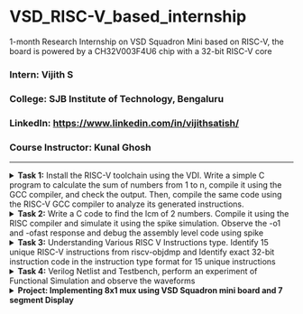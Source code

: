 # VSD_RISC-V_based_internship
1-month Research Internship on VSD Squadron Mini based on RISC-V, the board is powered by a CH32V003F4U6 chip with a 32-bit RISC-V core

### Intern: Vijith S
### **College**: SJB Institute of Technology, Bengaluru
### **LinkedIn**: https://www.linkedin.com/in/vijithsatish/
### **Course Instructor**: Kunal Ghosh

---

<details>
<summary><b>Task 1:</b> Install the RISC-V toolchain using the VDI. Write a simple C program to calculate the sum of numbers from 1 to n, compile it using the GCC compiler, and check the output. Then, compile the same code using the RISC-V GCC compiler to analyze its generated instructions.</summary> 
  
<be>

## 1. Download the Virtual Disk Image and Install it using Oracle VM Box
![Alt text](images/VirtualBox_workshop_05_12_2024_12_59_00.png)

## 2. Write a simple C program to calculate the sum of numbers from 1 to n
Clone this GitHub repository in terminal and navigate the file

```
git clone https://github.com/vijiths2003/VSD_RISC-V_based_internship.git
```
```
cd VSD_RISC-V_Vijith-S
```
```
cd Task-1
```
![Alt text](images/lab1_code.png)

## 3. Compile the C code using the GCC compiler, and check the output

open the sum1ton.c code 
```

leafpad sum1ton.c
```
compile it using gcc compiler 
```
gcc sum1ton.c
```
run the code using the ./a.out
```
./a.out
```

![Alt text](images/lab1_terminal.png)

## 4. Compile the C code using the RISC V Processor, and check the output

  the below command compiles the c program using risc v compiler
  
    riscv64-unknown-elf-gcc -o1 -mabi=lp64 -march=rv64i -o 1ton.o 1ton.c

  This command generates an assembly code for the program

    riscv64-unknown-elf-objdump -d 1ton.o | less
![Alt text](images/riscv_compiler.png)

  now we have to locate the main section

    /main

![Alt text](images/01_riscv.png)

Observations in Assembly Instructions

          The byte address for the main was found to be 10184.
          There were 15 instructions (in hexadecimal: E) when compiled with the -O1 optimization level.
          The address of each consecutive instruction increments by 4 bytes, as observed in the disassembled output.
          
The same commands were run with the -Ofast optimization level instead of -O1, resulting in a reduced number of instructions—12.

     o This demonstrates that the number and type of assembly instructions generated depend on the compilation optimization level used.
     o The higher optimization (-Ofast) produces a more compact and efficient assembly.

![Alt text](images/ofast_riscv.png)

</details>

<details>
<summary><b>Task 2:</b> Write a C code to find the lcm of 2 numbers. Compile it using the RISC compiler and simulate it using the spike simulation. Observe the -o1 and -ofast response and debug the assembly level code using spike</summary> 
  
## 1. Simple C Program to find LCM of 2 numbers
![Alt text](images/spike_code.png)

## 2. Running the code using GCC and compile it using the risc-v compiler and simulate the output using the SPIKE
the below command is used to run to spike simulation

    spike -d pk lcm.o
![Alt text](images/spike_output.png)

## 3. Observe the -o1 and -0fast instruction response using the RISC-V gcc/ SPIKE
-o1 assembly Code

![Alt text](images/o1_spike.png)

-ofast assembly Code

![Alt text](images/ofast_spike.png)

## 4. Debug the code by using the spike instruction

The below command is used to debug the assembly code using the SPIKE

    spike -d pk lcm.o
    
![Alt text](images/spike_debug.png)

</details>

<details>
<summary><b>Task 3:</b> Understanding Various RISC V Instructions type. Identify 15 unique RISC-V instructions from riscv-objdmp and Identify exact 32-bit instruction code in the instruction type format for 15 unique instructions</summary> 

## What is RISC-V

  It is an open standard instruction set architecture (ISA) based on established reduced instruction set computer (RISC) principles.

  Base Instruction Formats

  ![image](https://github.com/user-attachments/assets/7c7d53f2-c2fc-47f4-aad3-1f2467df30d3)

1. **R-Type (Register-to-Register)**  
- **Purpose**: Used for arithmetic and logical operations involving only registers.  
- **Fields**: `opcode`, `rd` (destination register), `funct3`, `rs1` (source register 1), `rs2` (source register 2), `funct7`.  
- **Example**: `add rd, rs1, rs2`.
  
2. **I-Type (Immediate)**  
- **Purpose**: Instructions involving immediate values, such as arithmetic with a constant or memory load.  
- **Fields**: `opcode`, `rd`, `funct3`, `rs1`, `imm` (immediate value).  
- **Example**: `addi rd, rs1, imm`.

3. **S-Type (Store)**  
- **Purpose**: Used for store operations (writing data to memory).  
- **Fields**: `opcode`, `imm` (split into two parts), `rs1`, `rs2`, `funct3`.  
- **Example**: `sw rs2, imm(rs1)`.

4. **B-Type (Branch)**  
- **Purpose**: Used for conditional branch instructions.  
- **Fields**: `opcode`, `imm` (split into multiple parts), `rs1`, `rs2`, `funct3`.  
- **Example**: `beq rs1, rs2, imm`.

5. **U-Type (Upper Immediate)**  
- **Purpose**: Used to load a 20-bit upper immediate value into the destination register.  
- **Fields**: `opcode`, `rd`, `imm` (20 bits).  
- **Example**: `lui rd, imm`

6. **J-Type (Jump)**  
- **Purpose**: Used for jump instructions.  
- **Fields**: `opcode`, `rd`, `imm` (split into multiple parts).  
- **Example**: `jal rd, imm`.

## The unique RISC-V instructions between the addresses 10184 to 10204

![Alt text](images/ofast_spike.png)

### 1. **addi - Add immediate**
   - **Description:** Adds an immediate value to a register.
   - **Example:** `addi sp, sp, -32`
   - Instruction 10184:   addi sp, sp, -32
     Adjusts the stack pointer.

### 2. **sd - Store double word**
   - **Description:** Stores a double word from a register into memory.
   - **Example:** `sd ra, 24(sp)`
   - Instruction 10188:   sd   ra, 24(sp)
     Stores the return address on the stack.

### 3. **lui - Load upper immediate**
   - **Description:** Loads an immediate value into the upper 20 bits of a register.
   - **Example:** `lui a0, 0x2b`
   - Instruction 10198:   lui  a5, 0x2b
     Loads the upper 20 bits of a value into `a0`.

### 4. **jal - Jump and link**
   - **Description:** Jumps to a target address and stores the return address in a register.
   - **Example:** `jal ra, 10460 <printf>`
   - Instruction    101a0:   jal  ra, 105f0
     Calls the `printf` function and stores the return address in `ra`.

### 5. **ld - Load double word**
   - **Description:** Loads a double word from memory into a register.
   - **Example:** `ld ra, 24(sp)`
     Loads the return address from the stack.

### 6. **li - Load immediate (pseudo-instruction)**
   - **Description:** Loads an immediate value into a register.
   - **Example:** `li a0, 0`  
     Loads the value `0` into `a0`.

### 7. **lw - Load word**
   - **Description:** Loads a word from memory into a register.
   - **Example:** `lw a1, 12(sp)`  
     Loads a word from the stack into `a1`.

### 8. **sw - Store word**
   - **Description:** Stores a word from a register into memory.
   - **Example:** `sw a1, 12(sp)`  
     Stores a word from `a1` onto the stack.

### 9. **ret - Return from subroutine (pseudo-instruction)**
   - **Description:** Returns control to the caller.
   - **Example:** `ret`  
     Returns from a subroutine.

### 10. **mv - Move (pseudo-instruction)**
   - **Description:** Copies a value from one register to another.
   - **Example:** `mv s1, a0`  
     Copies the value of `a0` into `s1`.

### 11. **sub - Subtract**
   - **Description:** Subtracts one register's value from another.
   - **Example:** `sub a0, a0, s0`  
     Subtracts `s0` from `a0` and stores the result in `a0`.

### 12. **bne - Branch if not equal**
   - **Description:** Branches to a target address if two registers are not equal.
   - **Example:** `bne a5, a4, 17abc`  
     Branches to address `17abc` if `a5` is not equal to `a4`.

### 13. **slt - Set less than**
   - **Description:** Compares two registers and sets the destination to 1 if the first is less than the second.
   - **Example:** `slt a0, a0, a1`  
     Sets `a0` to 1 if `a0` is less than `a1`, otherwise sets it to 0.

### 14. **andi - AND immediate**
   - **Description:** Performs a bitwise AND operation between a register and an immediate value.
   - **Example:** `andi s0, s0, 0xFF`  
     Performs a bitwise AND operation between `s0` and `0xFF`.

### 15. **xor - Exclusive OR**
   - **Description:** Performs a bitwise XOR operation between two registers.
   - **Example:** `xor s1, s2, s3`  
     Performs a bitwise XOR between `s2` and `s3`, storing the result in `s1`.
</details>
<details>
<summary><b>Task 4:</b>  Verilog Netlist and Testbench, perform an experiment of Functional Simulation and observe the waveforms </summary> 
  
## 1. Cloning the repository and downloading the netlist files for simulation.
Clone this GitHub repository in the terminal and navigate the file

```
git clone https://github.com/vijiths2003/VSD_RISC-V_based_internship.git
```
```
cd VSD_RISC-V_Vijith-S
```
```
cd Task-4
```
## 2. Compiling the netlist files and Simulate the output

To run and simulate the verilog code, enter the following command:
```
iverilog -o iiitb_rv32i iiitb_rv32i.v iiitb_rv32i_tb.v
```
```
./iiitb_rv32i
```
To see the simulation waveform in GTKWave, enter the following command:
```
gtkwave iiitb_rv32i.vcd
```
![Alt text](images/netlist_terminal.png)

## 3. Observe and Understand the output

![Alt text](images/verilog_output.png)

**```Instruction 1: ADD R6, R2, R1```**

**```Instruction 2: SUB R7, R1, R2```**  

**```Instruction 3: AND R8, R1, R3```**

**```Instruction 4: OR R9, R2, R5```**  

**```Instruction 5: XOR R10, R1, R4```**  

**```Instruction 6: SLT R1, R2, R4```**  

**```Instruction 7: ADDI R12, R4, 5```**  

**```Instruction 8: BEQ R0, R0, 15```**  

**```Instruction 9: BNE R0, R1, 20```**

**```Instruction 10: SLL R15, R1, R2```**  

</details>  

<details>
<summary><b>Project: Implementing 8x1 mux using VSD Squadron mini board and 7 segment Display </b> </summary>
  
An 8x1 multiplexer (MUX) is a combinational circuit that selects one of eight input lines based on three selection lines and routes it to a single output.
Inputs: Eight data inputs (I0, I1, I2, I3, I4, I5, I6, I7) and three selection lines (S2,S1, S0).
Output: The selected data input is routed to the output (Y).

## 🛠 Connection Table

| Component         | Pin/Signal | GPIO Pin | Notes |
|------------------|------------|----------|-------|
| *Switch 1 (S0)* | Selection Bit 0 | PD0 | Connect one side to GND, the other to GPIO with pull-up |
| *Switch 2 (S1)* | Selection Bit 1 | PD1 | Connect one side to GND, the other to GPIO with pull-up |
| *Switch 3 (S2)* | Selection Bit 2 | PD2 | Connect one side to GND, the other to GPIO with pull-up |
| *7-Segment Display* | Segment A | PC0 | 220Ω current-limiting resistor |
|                      | Segment B | PC1 | 220Ω current-limiting resistor |
|                      | Segment C | PC2 | 220Ω current-limiting resistor |
|                      | Segment D | PC3 | 220Ω current-limiting resistor |
|                      | Segment E | PC4 | 220Ω current-limiting resistor |
|                      | Segment F | PC5 | 220Ω current-limiting resistor |
|                      | Segment G | PC6 | 220Ω current-limiting resistor |
| *Common Cathode* | GND | - | If using a common anode, connect to VCC |

## 📜 Description
- *Three switches (PD0, PD1, PD2) act as selection lines.*
- *7-segment display is connected to GPIO pins PC0 to PC6.*
- *Resistors (220Ω) limit current for safe operation.*
- *Switch logic controls which number is displayed.*

---

## 🚀 How to Use
1. *Connect the components* as per the above table.
2. *Upload the firmware* to the VSDMiniSquadron board.
3. *Toggle switches* to select the desired number on the display.

## 🚀 Circuit Diagram

  ![image](https://github.com/vijiths2003/VSD_RISC-V_Vijith-S/blob/main/images/circuit.png)

## Video

Video Link : https://drive.google.com/file/d/1-Q2HwOyRGpMIzDnIdO7geJdW-gSEMOZf/view?usp=sharing
